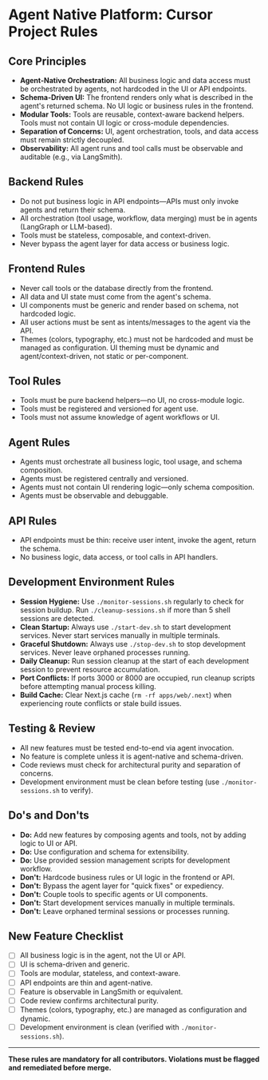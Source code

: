 # Agent Native Platform: Cursor Project Rules

## Core Principles
- **Agent-Native Orchestration:** All business logic and data access must be orchestrated by agents, not hardcoded in the UI or API endpoints.
- **Schema-Driven UI:** The frontend renders only what is described in the agent's returned schema. No UI logic or business rules in the frontend.
- **Modular Tools:** Tools are reusable, context-aware backend helpers. Tools must not contain UI logic or cross-module dependencies.
- **Separation of Concerns:** UI, agent orchestration, tools, and data access must remain strictly decoupled.
- **Observability:** All agent runs and tool calls must be observable and auditable (e.g., via LangSmith).

## Backend Rules
- Do not put business logic in API endpoints—APIs must only invoke agents and return their schema.
- All orchestration (tool usage, workflow, data merging) must be in agents (LangGraph or LLM-based).
- Tools must be stateless, composable, and context-driven.
- Never bypass the agent layer for data access or business logic.

## Frontend Rules
- Never call tools or the database directly from the frontend.
- All data and UI state must come from the agent's schema.
- UI components must be generic and render based on schema, not hardcoded logic.
- All user actions must be sent as intents/messages to the agent via the API.
- Themes (colors, typography, etc.) must not be hardcoded and must be managed as configuration. UI theming must be dynamic and agent/context-driven, not static or per-component.

## Tool Rules
- Tools must be pure backend helpers—no UI, no cross-module logic.
- Tools must be registered and versioned for agent use.
- Tools must not assume knowledge of agent workflows or UI.

## Agent Rules
- Agents must orchestrate all business logic, tool usage, and schema composition.
- Agents must be registered centrally and versioned.
- Agents must not contain UI rendering logic—only schema composition.
- Agents must be observable and debuggable.

## API Rules
- API endpoints must be thin: receive user intent, invoke the agent, return the schema.
- No business logic, data access, or tool calls in API handlers.

## Development Environment Rules
- **Session Hygiene:** Use `./monitor-sessions.sh` regularly to check for session buildup. Run `./cleanup-sessions.sh` if more than 5 shell sessions are detected.
- **Clean Startup:** Always use `./start-dev.sh` to start development services. Never start services manually in multiple terminals.
- **Graceful Shutdown:** Always use `./stop-dev.sh` to stop development services. Never leave orphaned processes running.
- **Daily Cleanup:** Run session cleanup at the start of each development session to prevent resource accumulation.
- **Port Conflicts:** If ports 3000 or 8000 are occupied, run cleanup scripts before attempting manual process killing.
- **Build Cache:** Clear Next.js cache (`rm -rf apps/web/.next`) when experiencing route conflicts or stale build issues.

## Testing & Review
- All new features must be tested end-to-end via agent invocation.
- No feature is complete unless it is agent-native and schema-driven.
- Code reviews must check for architectural purity and separation of concerns.
- Development environment must be clean before testing (use `./monitor-sessions.sh` to verify).

## Do's and Don'ts
- **Do:** Add new features by composing agents and tools, not by adding logic to UI or API.
- **Do:** Use configuration and schema for extensibility.
- **Do:** Use provided session management scripts for development workflow.
- **Don't:** Hardcode business rules or UI logic in the frontend or API.
- **Don't:** Bypass the agent layer for "quick fixes" or expediency.
- **Don't:** Couple tools to specific agents or UI components.
- **Don't:** Start development services manually in multiple terminals.
- **Don't:** Leave orphaned terminal sessions or processes running.

## New Feature Checklist
- [ ] All business logic is in the agent, not the UI or API.
- [ ] UI is schema-driven and generic.
- [ ] Tools are modular, stateless, and context-aware.
- [ ] API endpoints are thin and agent-native.
- [ ] Feature is observable in LangSmith or equivalent.
- [ ] Code review confirms architectural purity.
- [ ] Themes (colors, typography, etc.) are managed as configuration and dynamic.
- [ ] Development environment is clean (verified with `./monitor-sessions.sh`).

---

**These rules are mandatory for all contributors. Violations must be flagged and remediated before merge.**
